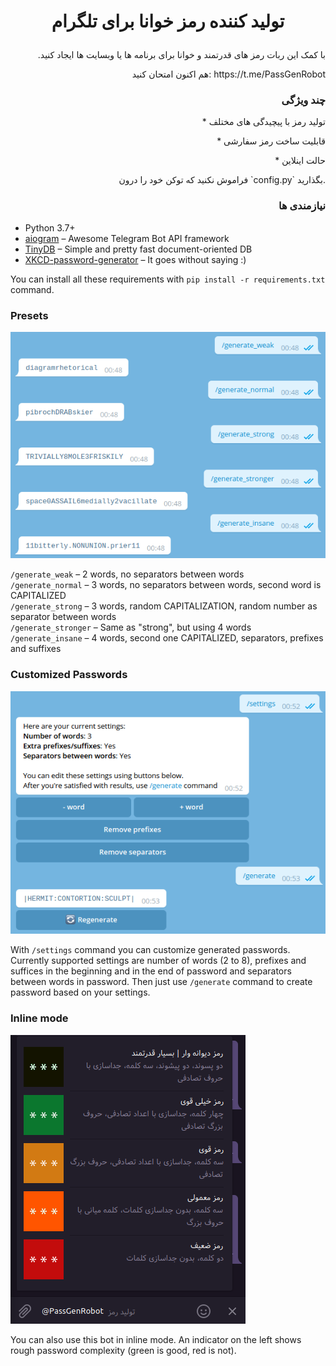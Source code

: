 # <p align="center">  تولید کننده رمز خوانا برای تلگرام #
<p align="right"> .با کمک این ربات رمز های قدرتمند و خوانا برای برنامه ها یا وبسایت ها ایجاد کنید
<p align="right"> هم اکنون امتحان کنید: https://t.me/PassGenRobot

### <p align="right">  چند ویژگی ###

<p align="right">* تولید رمز با پیچیدگی های مختلف
<p align="right">* قابلیت ساخت رمز سفارشی
<p align="right">* حالت اینلاین 

<p align="right"> فراموش نکنید که توکن خود را درون `config.py` بگذارید.

### <p align="right"> نیازمندی ها ###
* Python 3.7+  
* [aiogram](https://github.com/aiogram/aiogram) – Awesome Telegram Bot API framework  
* [TinyDB](https://github.com/msiemens/tinydb) – Simple and pretty fast document-oriented DB  
* [XKCD-password-generator](https://github.com/redacted/XKCD-password-generator) – It goes without saying :)

You can install all these requirements with `pip install -r requirements.txt` command.

### Presets
 ![Presets](img/readme_presets.png)

`/generate_weak` – 2 words, no separators between words  
`/generate_normal` – 3 words, no separators between words, second word is CAPITALIZED  
`/generate_strong` – 3 words, random CAPITALIZATION, random number as separator between words   
`/generate_stronger` – Same as "strong", but using 4 words    
`/generate_insane` – 4 words, second one CAPITALIZED, separators, prefixes and suffixes  

### Customized Passwords

![Customized Passwords](img/readme_settings.png)  

With `/settings` command you can customize generated passwords. Currently supported settings are number of words (2 to 8), prefixes and suffices in the beginning and in the end of password and separators between words in password. Then just use `/generate` command to create password based on your settings.

### Inline mode

![Inline mode](img/readme_inline.png)

You can also use this bot in inline mode. An indicator on the left shows rough password complexity (green is good, red is not).

